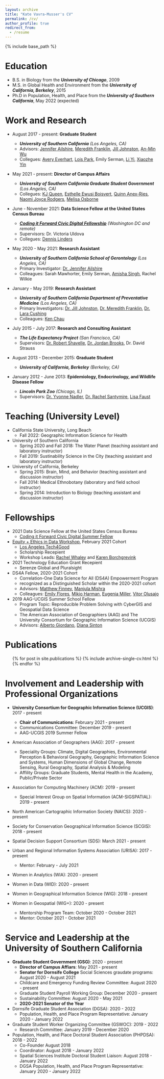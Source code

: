 ```yaml
---
layout: archive
title: "Kate Vavra-Musser's CV"
permalink: /cv/
author_profile: true
redirect_from:
  - /resume
---
```


{% include base_path %}

Education
======
* B.S. in Biology from the ***University of Chicago***, 2009
* M.S. in Global Health and Environment from the ***University of California, Berkeley***, 2015
* Ph.D in Population, Health, and Place from the ***University of Southern California***, May 2022 (expected)

Work and Research
======
* August 2017 - present: **Graduate Student**
  * ***University of Southern California** (Los Angeles, CA)*
  * Advisors: [Jennifer Ailshire](https://www.linkedin.com/in/jennifer-ailshire-85143920b), [Meredith Franklin](https://www.linkedin.com/in/meredithfranklin), [Jill Johnston](https://www.linkedin.com/in/jill-johnston-9b32a354), [An-Min Wu](https://www.linkedin.com/in/anminwu)
  * Collegues: [Avery Everhart](https://www.linkedin.com/in/avery-everhart-028427203), [Lois Park](https://www.linkedin.com/in/lois-park), Emily Serman, [Li Yi](https://www.linkedin.com/in/liyispatial), [Xiaozhe Yin](https://www.linkedin.com/in/xiaozhe-yin-18923a179)

* May 2021 - present: **Director of Campus Affairs**
  * ***University of Southern California Graduate Student Government** (Los Angeles, CA)*
  * Collegues: [KJ Queen](https://www.linkedin.com/in/katelyn-kj-queen-86128021b), [Esthelle Ewusi Boisvert](https://www.linkedin.com/in/esthelle-ewusi-boisvert), [Quinn Anex-Ries](https://www.linkedin.com/in/quinn-anex-ries), [Naomi Joyce Rodgers](https://www.linkedin.com/in/naomi-joyce-rodgers-ba4290bb), [Melisa Osborne](https://www.linkedin.com/in/melisa-osborne-biomed)

* June - November 2021: **Data Science Fellow at the United States Census Bureau**
  * *[**Coding it Forward Civic Digital Fellowship**](https://www.codingitforward.com/civic-digital-fellowship) (Washington DC and remote)*
  * Supervisors: Dr. Victoria Uldova
  * Collegues: [Dennis Linders](https://www.linkedin.com/in/dennislinders)

* May 2020 - May 2021: **Research Assistant**
  * ***University of Southern California School of Gerontology** (Los Angeles, CA)*
  * Primary Investigator: [Dr. Jennifer Ailshire](https://gero.usc.edu/faculty/ailshire)
  * Colleagues: Sarah Mawhorter, Emily Serman, [Amisha Singh](https://www.linkedin.com/in/amishasingh13102), Rachel Wilkie
  
* January - May 2019: **Research Assistant**
  * ***University of Southern California Department of Preventative Medicine** (Los Angeles, CA)*
  * Primary Investigators: [Dr. Jill Johnston](https://www.linkedin.com/in/jill-johnston-9b32a354), [Dr. Meredith Franklin](https://www.linkedin.com/in/meredithfranklin), [Dr. Lara Cushing](https://www.linkedin.com/in/lara-cushing)
  * Colleagues: [Ken Chau](https://www.linkedin.com/in/ken-chau-05b35323)

* July 2015 - July 2017: **Research and Consulting Assistant**
  * ***The Life Expectancy Project** (San Francisco, CA)*
  * Supervisors: [Dr. Robert Shavelle](https://www.linkedin.com/in/robert-shavelle-phd-faacpdm-a883b041), [Dr. Jordan Brooks](https://www.linkedin.com/in/jordancbrooks), Dr. David Strauss

* August 2013 - December 2015: **Graduate Student**
  * ***University of California, Berkeley** (Berkeley, CA)*

* January 2012 - June 2013: **Epidemiology, Endocrinology, and Wildlife Disease Fellow**
  * ***Lincoln Park Zoo** (Chicago, IL)*
  * Supervisors: [Dr. Yvonne Nadler](https://www.linkedin.com/in/nadler-yvonne-a9683429), [Dr. Rachel Santymire](https://www.linkedin.com/in/rachel-santymire-81a6572a), [Lisa Faust](https://www.linkedin.com/in/lisa-faust-a5b23450)

Teaching (University Level)
======
* California State University, Long Beach
  * Fall 2022: Geographic Information Science for Health
* University of Southern California
  * Spring 2020 and Fall 2018: The Water Planet (teaching assistant and laboratory instructor)
  * Fall 2019: Sustinability Science in the City (teaching assistant and laboratory instructor)
* University of California, Berkeley
  * Spring 2015: Brain, Mind, and Behavior (teaching assistant and discussion instructor)
  * Fall 2014: Medical Ethnobotany (laboratory and field school instructor)
  * Spring 2014: Introduction to Biology (teaching assistant and discussion instructor)
  
Fellowships
======
* 2021 Data Science Fellow at the United States Census Bureau
  * [Coding it Forward Civic Digital Summer Fellow](https://www.codingitforward.com/civic-digital-fellowship)
* [Equity + Ethics in Data Workshop](https://www.latech4good.org/dataworkshop), February 2021 Cohort
  * [Los Angeles Tech4Good](https://www.latech4good.org)
  * Scholarship Recepient
  * Workshop Leads: [Rachel Whaley](https://www.linkedin.com/in/rachelrwhaley) and [Karen Borchgrevink](https://www.linkedin.com/in/kborchgrevink)
* 2021 Technology Education Grant Recepient
  * Serenze Global and Pluralsight
* DS4A Fellow, 2020-2021 Cohort
  * Correlation-One Data Science for All (DS4A) Empowerment Program
  * recognized as a Distinguished Scholar within the 2020-2021 cohort
  * Advisors: [Matthew Finney](https://www.linkedin.com/in/matthew-f-2b837359), [Manjula Mishra](https://www.linkedin.com/in/manjula-mishra)
  * Colleagues: [Emily Flores](https://www.linkedin.com/in/emily-flores-gaspar), [Mikio Harman](https://www.linkedin.com/in/mikioharman), [Eugenia Miller](https://www.linkedin.com/in/eugenia-miller), [Vitor Olusajo](https://www.linkedin.com/in/victorolusajo)
* 2019 AAG-UCGIS Summer School Fellow
  * Program Topic: Reproducible Problem Solving with CyberGIS and Geospatial Data Science
  * The American Association of Geographiers (AAG) and The University Consortium for Geographic Information Science (UCGIS)
  * Advisors: [Alberto Giordano](https://www.linkedin.com/in/alberto-giordano-22707a99), [Diana Sinton](https://www.linkedin.com/in/diana-sinton-6a261b17)
  
Publications
======
  <ul>{% for post in site.publications %}
    {% include archive-single-cv.html %}
  {% endfor %}</ul>
  
Involvement and Leadership with Professional Organizations
======
* **University Consortium for Geographic Information Science (UCGIS)**: 2017 - present
  * **Chair of Communications**: February 2021 - present
  * Communications Committee: December 2019 - present
  * AAG-UCGIS 2019 Summer Fellow
  
* American Association of Geographers (AAG): 2017 - present
  * Speciality Groups: Climate, Digital Geographies, Environmental Perception & Behavioral Geography, Geographic Information Science and Systems, Human Dimensions of Global Change, Remote Sensing, Rural Geography, Spatial Analysis & Modeling
  * Affility Groups: Graduate Students, Mental Health in the Academy, Public/Private Sector
* Association for Computing Machinery (ACM): 2019 - present
  * Special Interest Group on Spatial Information (ACM-SIGSPATIAL): 2019 - present
* North American Cartographic Information Society (NAICS): 2020 - present
* Society for Conservation Geographical Information Science (SCGIS): 2018 - present
* Spatial Decision Support Consortium (SDS): March 2021 - present
* Urban and Regional Information Systems Association (URISA): 2017 - present
  * Mentor: February - July 2021 
* Women in Analytics (WIA): 2020 - present
* Women in Data (WID): 2020 - present
* Women in Geographical Information Science (WIG): 2018 - present
* Women in Geospatial (WIG+): 2020 - present
  * Mentorship Program Team: October 2020 - October 2021
  * Mentor: October 2021 - October 2021

Service and Leadership at the University of Southern California
======
* **Graduate Student Government (GSG)**: 2020 - present
  * **Director of Campus Affiars**: May 2021 - present
  * **Senator for Dornsife College** Social Sciences graudate programs: August 2020 - August 2021
  * Childcare and Emergency Funding Review Committee: August 2020 - present
  * Graduate Student Payroll Working Group: December 2020 - present
  * Sustainability Committee: August 2020 - May 2021
  * **2020-2021 Senator of the Year**
* Dornsife Graduate Student Association (DGSA): 2020 - 2022
  * Population, Health, and Place Program Representative: January 2020 - January 2022
* Graduate Student Worker Organizing Committee (GSWOC): 2019 - 2022
  * Research Committee: January 2019 - December 2020
* Population, Health, and Place Doctoral Student Association (PHPDSA): 2018 - 2022
  * Co-Founder August 2018
  * Coordinator: August 2018 - January 2022
  * Spatial Sciences Institute Doctoral Student Liaison: August 2018 - January 2022
  * DGSA Population, Health, and Place Program Representative: January 2020 - January 2022
